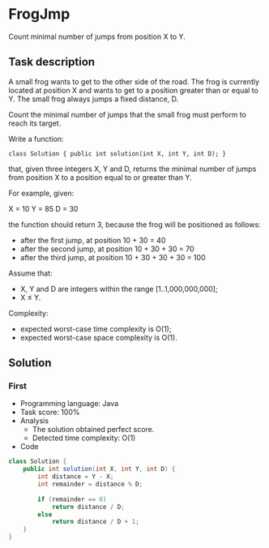 # FrogJmp

Count minimal number of jumps from position X to Y.

## Task description

A small frog wants to get to the other side of the road. The frog is currently located at position X and wants to get to a position greater than or equal to Y. The small frog always jumps a fixed distance, D.

Count the minimal number of jumps that the small frog must perform to reach its target.

Write a function:

```
class Solution { public int solution(int X, int Y, int D); }
```

that, given three integers X, Y and D, returns the minimal number of jumps from position X to a position equal to or greater than Y.

For example, given:

  X = 10  Y = 85  D = 30

the function should return 3, because the frog will be positioned as follows:

* after the first jump, at position 10 + 30 = 40
* after the second jump, at position 10 + 30 + 30 = 70
* after the third jump, at position 10 + 30 + 30 + 30 = 100

Assume that:

* X, Y and D are integers within the range [1..1,000,000,000];
* X ≤ Y.

Complexity:

* expected worst-case time complexity is O(1);
* expected worst-case space complexity is O(1).

## Solution

### First

* Programming language: Java
* Task score: 100%
* Analysis
  - The solution obtained perfect score.
  - Detected time complexity: O(1)
* Code

```java
class Solution {
    public int solution(int X, int Y, int D) {
        int distance = Y - X;
        int remainder = distance % D;
        
        if (remainder == 0)
            return distance / D;
        else
            return distance / D + 1;
    }
}
```
